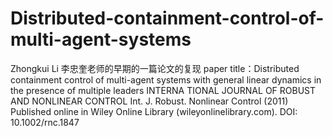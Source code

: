 # Distributed-containment-control-of-multi-agent-systems
Zhongkui Li 李忠奎老师的早期的一篇论文的复现
paper title：Distributed containment control of multi-agent systems with general linear dynamics in the presence of multiple leaders
INTERNA TIONAL JOURNAL OF ROBUST AND NONLINEAR CONTROL
Int. J. Robust. Nonlinear Control (2011)
Published online in Wiley Online Library (wileyonlinelibrary.com). DOI: 10.1002/rnc.1847
